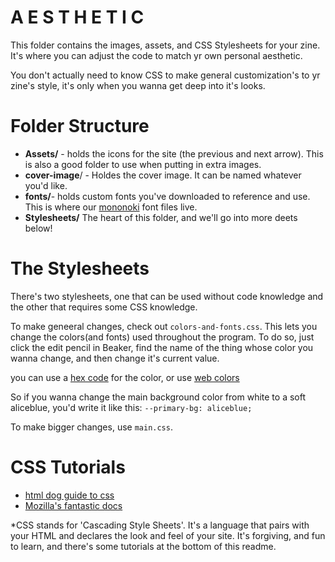 # A E S T H E T I C

This folder contains the images, assets, and CSS Stylesheets for your zine.  It's where you can adjust the code to match yr own personal aesthetic.

You don't actually need to know CSS to make general customization's to yr zine's style, it's only when you wanna get deep into it's looks.

# Folder Structure

- **Assets/** - holds the icons for the site (the previous and next arrow).  This is also a good folder to use when putting in extra images.
- **cover-image**/ - Holdes the cover image.  It can be named whatever you'd like.
- **fonts/**- holds custom fonts you've downloaded to reference and use.  This is where our [mononoki](https://madmalik.github.io/mononoki/) font files live.
- **Stylesheets/** The heart of this folder, and we'll go into more deets below!

# The Stylesheets

There's two stylesheets, one that can be used without code knowledge and the other that requires some CSS knowledge.

To make geneeral changes, check out `colors-and-fonts.css`.  This lets you change the colors(and fonts)  used throughout the program.  To do so, just click the edit pencil in Beaker, find the name of the thing whose color you wanna change, and then change it's current value.

you can use a [hex code](http://www.color-hex.com/) for the color, or use [web colors](https://en.wikipedia.org/wiki/Web_colors)

So if you wanna change the main background color from white to a soft aliceblue, you'd write it like this:
`--primary-bg: aliceblue;`

To make bigger changes, use `main.css`.  

# CSS Tutorials

- [html dog guide to css](http://www.htmldog.com/guides/css/beginner/applyingcss/)
- [Mozilla's fantastic docs](https://developer.mozilla.org/en-US/docs/Learn/CSS)








*CSS stands for 'Cascading Style Sheets'.  It's a language that pairs with your HTML and declares the look and feel of your site. It's forgiving, and fun to learn, and there's some tutorials at the bottom of this readme.


